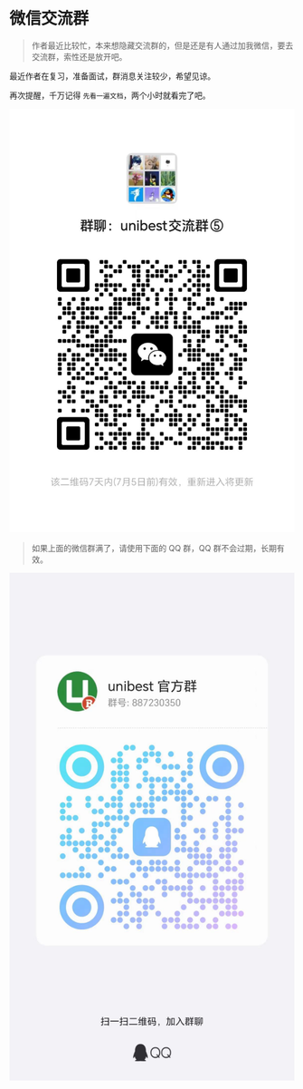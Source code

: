 # 微信交流群

> 作者最近比较忙，本来想隐藏交流群的，但是还是有人通过加我微信，要去交流群，索性还是放开吧。

最近作者在复习，准备面试，群消息关注较少，希望见谅。

再次提醒，千万记得 `先看一遍文档`，两个小时就看完了吧。

![alt text](image.png)

> 如果上面的微信群满了，请使用下面的 QQ 群，QQ 群不会过期，长期有效。

![alt text](image-1.png)
